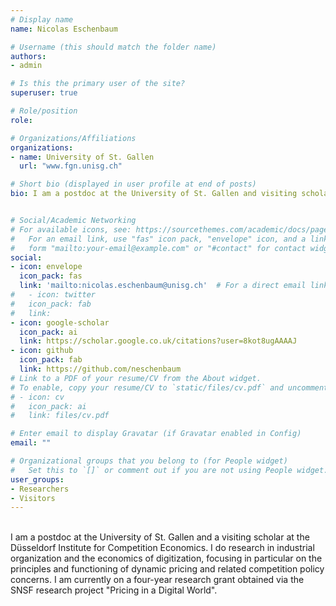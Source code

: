 ```yaml
---
# Display name
name: Nicolas Eschenbaum

# Username (this should match the folder name)
authors:
- admin

# Is this the primary user of the site?
superuser: true

# Role/position
role: 

# Organizations/Affiliations
organizations:
- name: University of St. Gallen
  url: "www.fgn.unisg.ch"

# Short bio (displayed in user profile at end of posts)
bio: I am a postdoc at the University of St. Gallen and visiting scholar at the Düsseldorf Institute for Competition Economics. I do research in industrial organization and the economics of digitization, focusing in particular on the principles and functioning of dynamic pricing and related competition policy concerns. I am also interested in algorithmic pricing and the implications of automated decision making for market conduct and competition policy, as well as black market online platforms. I am currently on a four-year research grant obtained via the SNSF research project "Pricing in a Digital World".


# Social/Academic Networking
# For available icons, see: https://sourcethemes.com/academic/docs/page-builder/#icons
#   For an email link, use "fas" icon pack, "envelope" icon, and a link in the
#   form "mailto:your-email@example.com" or "#contact" for contact widget.
social:
- icon: envelope
  icon_pack: fas
  link: 'mailto:nicolas.eschenbaum@unisg.ch'  # For a direct email link, use "mailto:test@example.org".
#	- icon: twitter
#	icon_pack: fab
#	link: 
- icon: google-scholar
  icon_pack: ai
  link: https://scholar.google.co.uk/citations?user=8kot8ugAAAAJ
- icon: github
  icon_pack: fab
  link: https://github.com/neschenbaum
# Link to a PDF of your resume/CV from the About widget.
# To enable, copy your resume/CV to `static/files/cv.pdf` and uncomment the lines below.
# - icon: cv
#   icon_pack: ai
#   link: files/cv.pdf

# Enter email to display Gravatar (if Gravatar enabled in Config)
email: ""

# Organizational groups that you belong to (for People widget)
#   Set this to `[]` or comment out if you are not using People widget.
user_groups:
- Researchers
- Visitors
---
```


<br> I am a postdoc at the University of St. Gallen and a visiting scholar at the Düsseldorf Institute for Competition Economics. I do research in industrial organization and the economics of digitization, focusing in particular on the principles and functioning of dynamic pricing and related competition policy concerns. I am currently on a four-year research grant obtained via the SNSF research project "Pricing in a Digital World".
